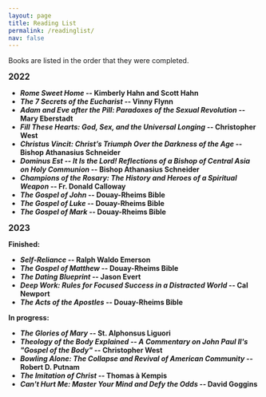 ```yaml
---
layout: page
title: Reading List
permalink: /readinglist/
nav: false
---
```


Books are listed in the order that they were completed.

<b><big>2022</big><b>

- *Rome Sweet Home* -- Kimberly Hahn and Scott Hahn
- *The 7 Secrets of the Eucharist* -- Vinny Flynn
- *Adam and Eve after the Pill: Paradoxes of the Sexual Revolution* -- Mary Eberstadt
- *Fill These Hearts: God, Sex, and the Universal Longing* -- Christopher West
- *Christus Vincit: Christ’s Triumph Over the Darkness of the Age* -- Bishop Athanasius Schneider
- *Dominus Est -- It Is the Lord! Reflections of a Bishop of Central Asia on Holy Communion* -- Bishop Athanasius Schneider
- *Champions of the Rosary: The History and Heroes of a Spiritual Weapon* -- Fr. Donald Calloway
- *The Gospel of John* -- Douay-Rheims Bible
- *The Gospel of Luke* -- Douay-Rheims Bible
- *The Gospel of Mark* -- Douay-Rheims Bible

<b><big>2023</big><b>

<b>Finished:<b>

- *Self-Reliance* -- Ralph Waldo Emerson
- *The Gospel of Matthew* -- Douay-Rheims Bible
- *The Dating Blueprint* -- Jason Evert
- *Deep Work: Rules for Focused Success in a Distracted World* -- Cal Newport
- *The Acts of the Apostles* -- Douay-Rheims Bible

<b>In progress:<b>

- *The Glories of Mary* -- St. Alphonsus Liguori
- *Theology of the Body Explained -- A Commentary on John Paul II's "Gospel of the Body"* -- Christopher West
- *Bowling Alone: The Collapse and Revival of American Community* -- Robert D. Putnam
- *The Imitation of Christ* -- Thomas à Kempis
- *Can't Hurt Me: Master Your Mind and Defy the Odds* -- David Goggins
